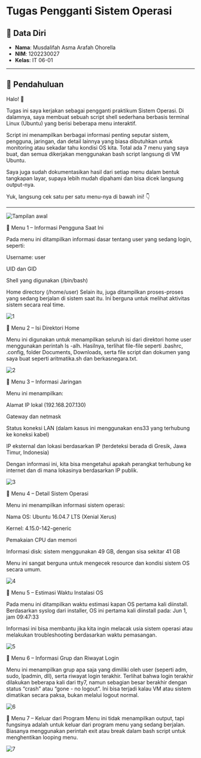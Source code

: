# Tugas Pengganti Sistem Operasi

## 👤 Data Diri

- **Nama**: Musdalifah Asma Arafah Ohorella  
- **NIM**: 1202230027  
- **Kelas**: IT 06-01  

---
## 📘 Pendahuluan

Halo! 👋

Tugas ini saya kerjakan sebagai pengganti praktikum Sistem Operasi. Di dalamnya, saya membuat sebuah script shell sederhana berbasis terminal Linux (Ubuntu) yang berisi beberapa menu interaktif.

Script ini menampilkan berbagai informasi penting seputar sistem, pengguna, jaringan, dan detail lainnya yang biasa dibutuhkan untuk monitoring atau sekadar tahu kondisi OS kita. Total ada 7 menu yang saya buat, dan semua dikerjakan menggunakan bash script langsung di VM Ubuntu.

Saya juga sudah dokumentasikan hasil dari setiap menu dalam bentuk tangkapan layar, supaya lebih mudah dipahami dan bisa dicek langsung output-nya.

Yuk, langsung cek satu per satu menu-nya di bawah ini! 👇

---

![Tampilan awal](https://github.com/user-attachments/assets/9a738bd3-1a9a-4b0e-9b00-cd1df8dfead5)


📌 Menu 1 – Informasi Pengguna Saat Ini

Pada menu ini ditampilkan informasi dasar tentang user yang sedang login, seperti:

Username: user

UID dan GID

Shell yang digunakan (/bin/bash)

Home directory (/home/user)
Selain itu, juga ditampilkan proses-proses yang sedang berjalan di sistem saat itu. Ini berguna untuk melihat aktivitas sistem secara real time.

![1](https://github.com/user-attachments/assets/b375b2a3-5ba1-42a4-bb58-48bf76eaee85)

📌 Menu 2 – Isi Direktori Home

Menu ini digunakan untuk menampilkan seluruh isi dari direktori home user menggunakan perintah ls -alh. Hasilnya, terlihat file-file seperti .bashrc, .config, folder Documents, Downloads, serta file script dan dokumen yang saya buat seperti aritmatika.sh dan berkasnegara.txt.

![2](https://github.com/user-attachments/assets/4cd948cf-2ae1-4b9a-9699-8366d2b7f50d)

📌 Menu 3 – Informasi Jaringan

Menu ini menampilkan:

Alamat IP lokal (192.168.207.130)

Gateway dan netmask

Status koneksi LAN (dalam kasus ini menggunakan ens33 yang terhubung ke koneksi kabel)

IP eksternal dan lokasi berdasarkan IP (terdeteksi berada di Gresik, Jawa Timur, Indonesia)

Dengan informasi ini, kita bisa mengetahui apakah perangkat terhubung ke internet dan di mana lokasinya berdasarkan IP publik.

![3](https://github.com/user-attachments/assets/0f24ac82-d63d-45a5-af57-3d9d1c1a79c3)

📌 Menu 4 – Detail Sistem Operasi

Menu ini menampilkan informasi sistem operasi:

Nama OS: Ubuntu 16.04.7 LTS (Xenial Xerus)

Kernel: 4.15.0-142-generic

Pemakaian CPU dan memori

Informasi disk: sistem menggunakan 49 GB, dengan sisa sekitar 41 GB

Menu ini sangat berguna untuk mengecek resource dan kondisi sistem OS secara umum.

![4](https://github.com/user-attachments/assets/a08bbcd6-9889-443e-99c8-39238ef504ca)

📌 Menu 5 – Estimasi Waktu Instalasi OS

Pada menu ini ditampilkan waktu estimasi kapan OS pertama kali diinstall. Berdasarkan syslog dari installer, OS ini pertama kali diinstall pada:
Jun 1, jam 09:47:33

Informasi ini bisa membantu jika kita ingin melacak usia sistem operasi atau melakukan troubleshooting berdasarkan waktu pemasangan.

![5](https://github.com/user-attachments/assets/4fd360b3-de6f-4abe-b474-88b5468ef651)

📌 Menu 6 – Informasi Grup dan Riwayat Login

Menu ini menampilkan grup apa saja yang dimiliki oleh user (seperti adm, sudo, lpadmin, dll), serta riwayat login terakhir. Terlihat bahwa login terakhir dilakukan beberapa kali dari tty7, namun sebagian besar berakhir dengan status “crash” atau “gone - no logout”.
Ini bisa terjadi kalau VM atau sistem dimatikan secara paksa, bukan melalui logout normal.

![6](https://github.com/user-attachments/assets/e193679c-f61a-42a1-85f1-8b3542052f0f)

📌 Menu 7 – Keluar dari Program
Menu ini tidak menampilkan output, tapi fungsinya adalah untuk keluar dari program menu yang sedang berjalan. Biasanya menggunakan perintah exit atau break dalam bash script untuk menghentikan looping menu.

![7](https://github.com/user-attachments/assets/6089ead2-a199-47d2-a115-73a5f8d030e9)


